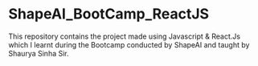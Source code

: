 # ShapeAI_BootCamp_ReactJS
This repository contains the project made using Javascript &amp; React.Js which I learnt during the Bootcamp conducted by ShapeAI and taught by Shaurya Sinha Sir.
